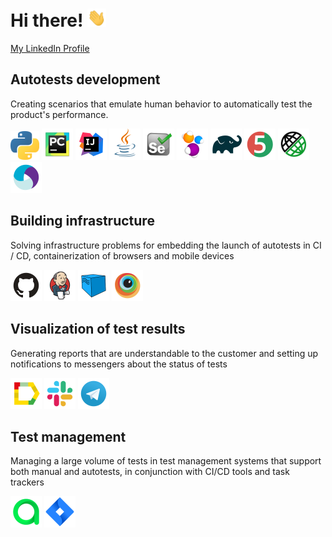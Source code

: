 # Hi there! <img src="avatars/wave.gif" width="30px">

[My LinkedIn Profile](http://linkedin.com/in/sergei-tolmachev-21732a160)

## Autotests development

Creating scenarios that emulate human behavior to automatically test the product's performance.

<img src="avatars/Python.svg" alt="Python" width="46" height="46"> <img src="avatars/Pycharm.svg" alt="Pycharm" width="50" height="50"> <img src="avatars/Intelij_IDEA.svg" alt="IntelliJ IDEA" width="50" height="50"> <img src="avatars/Java.svg" alt="Java" width="50" height="50"> <img src="avatars/Selenium.svg" alt="Selenium" width="50" height="50"> <img src="avatars/Selenide.svg" alt="Selenide" width="50" height="50"> <img src="avatars/Gradle.svg" alt="Gradle" width="50" height="50"> <img src="avatars/JUnit5.svg" alt="JUnit5" width="50" height="50"> <img src="avatars/Rest-Assured.svg" alt="Rest-Assured" width="50" height="50"> <img src="avatars/Appium.svg" alt="Appium" width="50" height="50"> 

## Building infrastructure

Solving infrastructure problems for embedding the launch of autotests in CI / CD, containerization of browsers and mobile devices

<img src="avatars/Github.svg" alt="Github" width="50" height="50"> <img src="avatars/Jenkins.svg" alt="Jenkins" width="50" height="50"> <img src="avatars/Selenoid.svg" alt="Selenoid" width="50" height="50"> <img src="avatars/Browserstack.svg" alt="Browserstack" width="50" height="50"> 

## Visualization of test results

Generating reports that are understandable to the customer and setting up notifications to messengers about the status of tests

<img src="avatars/Allure_Report.svg" alt="Allure_report" width="50" height="50"> <img src="avatars/Slack.svg" alt="Slack" width="50" height="50"> <img src="avatars/Telegram.svg" alt="Telegram" width="50" height="50"> 

## Test management

Managing a large volume of tests in test management systems that support both manual and autotests, in conjunction with CI/CD tools and task trackers

<img src="avatars/Allure_EE.svg" alt="Allire_EE" width="50" height="50"> <img src="avatars/Jira.svg" alt="Jira" width="50" height="50"> 
